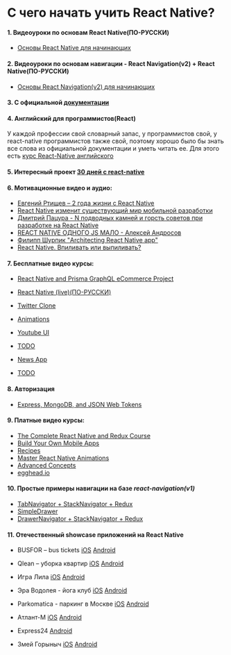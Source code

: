 # C чего начать учить React Native?

#### 1. Видеоуроки по основам React Native(ПО-РУССКИ)
 * [Основы React Native для начинающих](https://www.youtube.com/watch?v=tz_pOxQFcdo&list=PLth6QPteH5guFUwQj1iCdu-SOZ7O5KCz4)

#### 2. Видеоуроки по основам навигации - React Navigation(v2) + React Native(ПО-РУССКИ)
 * [Основы React Navigation(v2) для начинающих](https://www.youtube.com/playlist?list=PLth6QPteH5gvv0lVnSQcINI3f8wx-5MsN)

#### 3. С официальной [документации](https://facebook.github.io/react-native/docs/getting-started.html)

#### 4. Английский для программистов(React)
У каждой профессии свой словарный запас, у программистов свой, у react-native программистов также свой, поэтому хорошо было бы знать все слова из официальной документации и уметь читать ее. Для этого есть [курс React-Native английского](https://www.memrise.com/course/1450006/react-react-native/)

#### 5. Интересный проект [30 дней с react-native](https://github.com/fangwei716/30-days-of-react-native)

#### 6. Мотивационные видео и аудио:
  * [Евгений Ртищев – 2 года жизни с React Native](https://youtu.be/t8EkRQn_MVk)
  * [React Native изменит существующий мир мобильной разработки](https://www.youtube.com/watch?v=Fdi6YcmBVG8&t=9s)
  * [Дмитрий Пацура - N подводных камней и горсть советов при разработке на React Native](https://youtu.be/qehnKIu30mY) 
  * [REACT NATIVE ОДНОГО JS МАЛО - Алексей Андросов](https://www.youtube.com/watch?v=RwTmWpZ0MyA)
  * [Филипп Шурпик "Architecting React Native app"](https://www.youtube.com/watch?v=3MmwAW1VnGo)
  * [React Native. Впиливать или выпиливать?](https://androiddev.apptractor.ru/android-dev-podkast-70/)

#### 7. Бесплатные видео курсы:
  * [React Native and Prisma GraphQL eCommerce Project](https://www.youtube.com/playlist?list=PLN3n1USn4xlmqhVdKMurNREwtiUpq-SFy)
    
  * [React Native (live)(ПО-РУССКИ)](https://youtu.be/BbqY_AyF_IM)
  * [Twitter Clone](https://github.com/react-native-village/react-native-video-tutorial)
  * [Animations](https://www.youtube.com/watch?v=XKgfszmI1bk)
  * [Youtube UI](https://www.youtube.com/watch?v=LdKtugH-sb8)
  * [TODO](https://www.youtube.com/watch?v=xb8uTN3qiUI)
  * [News App](https://www.youtube.com/watch?v=8id-MphYTAo)
  * [TODO](https://www.youtube.com/watch?v=AV41HahZEpU)
    
#### 8. Авторизация 
    
  * [Express, MongoDB, and JSON Web Tokens](https://medium.com/handlebar-labs/graphql-authentication-with-react-native-apollo-part-1-2-9613aacd80b3)
    

#### 9. Платные видео курсы:
  * [The Complete React Native and Redux Course](https://www.udemy.com/the-complete-react-native-and-redux-course)
  * [Build Your Own Mobile Apps](https://www.udemy.com/react-native-build-your-own-mobile-apps)
  * [Recipes](https://www.udemy.com/react-native-recipes-volume-1)
  * [Master React Native Animations](https://www.udemy.com/master-react-native-animations)
  * [Advanced Concepts](https://www.udemy.com/react-native-advanced)
  * [egghead.io](https://egghead.io/browse/frameworks/react-native)

    
#### 10. Простые примеры навигации на базе  *react-navigation(v1)*
  * [TabNavigator + StackNavigator + Redux](https://github.com/react-native-village/TabStackNavigatorRedux)
  * [SimpleDrawer](https://github.com/react-native-village/SimpleDrawer)
  * [DrawerNavigator + StackNavigator + Redux](https://github.com/react-native-village/DrawerStackNavigatorRedux)

#### 11. Отечественный showcase приложений на React Native
   *  BUSFOR – bus tickets [iOS](https://itunes.apple.com/app/busfor-bilety-na-avtobusy/id1029817513?ls=1&mt=8) [Android](https://play.google.com/store/apps/details?id=com.busfor.Busfor)

   *  Qlean – уборка квартир [iOS](https://itunes.apple.com/app/id1011771034?mt=8) [Android](https://play.google.com/store/apps/details?id=com.qlean.qlean)

   *  Игра Лила [iOS](https://itunes.apple.com/ru/app/дхарма/id1296604457?mt=8) [Android](https://play.google.com/store/apps/details?id=com.dharma)
   
   *  Эра Водолея - йога клуб [iOS](https://itunes.apple.com/app/id1313316908) [Android](https://play.google.com/store/apps/details?id=com.aquarianage)
   
   *  Parkomatica  - паркинг в Москве [iOS](https://itunes.apple.com/us/app/parkomatica-moscow-parking/id1268850750?mt=8) [Android](https://play.google.com/store/apps/details?id=ru.parkomatica&hl=ru)
      
   *  Атлант-М [iOS](https://itunes.apple.com/ru/app/атлант-м/id515931794?mt=8) [Android](https://play.google.com/store/apps/details?id=com.atlantm&hl=ru)
     
   *  Express24 [Android](https://play.google.com/store/apps/details?id=com.uznewmax.theflash) 

   *  Змей Горыныч [iOS](https://itunes.apple.com/ru/app/%D0%B0%D0%B7%D1%81-%D0%B7%D0%BC%D0%B5%D0%B9%D0%B3%D0%BE%D1%80%D1%8B%D0%BD%D1%8B%D1%87/id1378411298?l=ru&ls=1&mt=8) [Android](https://play.google.com/store/apps/details?id=com.gorynichthedragon.app) 
   
